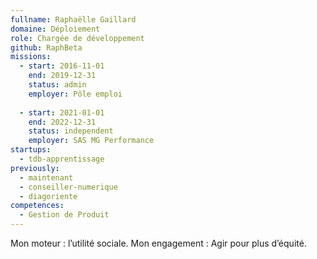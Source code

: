 ```yaml
---
fullname: Raphaëlle Gaillard
domaine: Déploiement
role: Chargée de développement
github: RaphBeta
missions:
  - start: 2016-11-01
    end: 2019-12-31
    status: admin
    employer: Pôle emploi
    
  - start: 2021-01-01
    end: 2022-12-31
    status: independent
    employer: SAS MG Performance
startups:
  - tdb-apprentissage
previously:
  - maintenant
  - conseiller-numerique
  - diagoriente
competences:
  - Gestion de Produit
---
```

Mon moteur : l’utilité sociale. Mon engagement : Agir pour plus d’équité.
